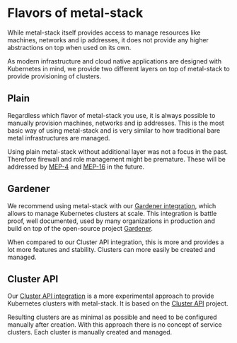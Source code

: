 # Flavors of metal-stack

While metal-stack itself provides access to manage resources like machines, networks and ip addresses, it does not provide any higher abstractions on top when used on its own.

As modern infrastructure and cloud native applications are designed with Kubernetes in mind, we provide two different layers on top of metal-stack to provide provisioning of clusters.

## Plain

Regardless which flavor of metal-stack you use, it is always possible to manually provision machines, networks and ip addresses. This is the most basic way of using metal-stack and is very similar to how traditional bare metal infrastructures are managed.

Using plain metal-stack without additional layer was not a focus in the past. Therefore firewall and role management might be premature. These will be addressed by [MEP-4](../developers/proposals/MEP4/index.md) and [MEP-16](../developers/proposals/MEP16/index.md) in the future.

## Gardener

We recommend using metal-stack with our [Gardener integration](../concepts/kubernetes/gardener.md), which allows to manage Kubernetes clusters at scale. This integration is battle proof, well documented, used by many organizations in production and build on top of the open-source project [Gardener](https://gardener.cloud/).

When compared to our Cluster API integration, this is more and provides a lot more features and stability. Clusters can more easily be created and managed.

## Cluster API

Our [Cluster API integration](https://github.com/metal-stack/cluster-api-provider-metal-stack) is a more experimental approach to provide Kubernetes clusters with metal-stack. It is based on the [Cluster API](https://cluster-api.sigs.k8s.io/) project.

Resulting clusters are as minimal as possible and need to be configured manually after creation. With this approach there is no concept of service clusters. Each cluster is manually created and managed.
